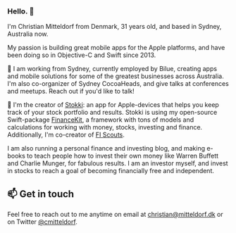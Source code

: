 ### Hello. 👋

I'm Christian Mitteldorf from Denmark, 31 years old, and based in Sydney, Australia now.

My passion is building great mobile apps for the Apple platforms, and have been doing so in Objective-C and Swift since 2013.

🔭 I am working from Sydney, currently employed by Bilue, creating apps and mobile solutions for some of the greatest businesses across Australia. I'm also co-organizer of Sydney CocoaHeads, and give talks at conferences and meetups. Reach out if you'd like to talk!

🌱 I'm the creator of [Stokki](https://stokki.app): an app for Apple-devices that helps you keep track of your stock portfolio and results.
Stokki is using my open-source Swift-package [FinanceKit](https://github.com/christiankm/FinanceKit), a framework with tons of models and calculations for working with money, stocks, investing and finance.
Additionally, I'm co-creator of [FI Scouts](https://fiscouts.com).

I am also running a personal finance and investing blog, and making e-books to teach people how to invest their own money like Warren Buffett and Charlie Munger, for fabulous results. I am an investor myself, and invest in stocks to reach a goal of becoming financially free and independent.

## 📫 Get in touch

Feel free to reach out to me anytime on email at [christian@mitteldorf.dk](mailto:christian@mitteldorf.dk) or on Twitter [@cmitteldorf](https://twitter.com/cmitteldorf).

